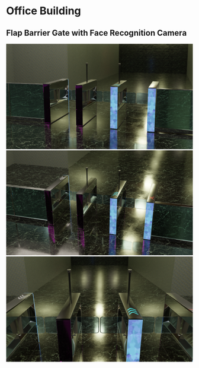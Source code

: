 # Office Building

## Flap Barrier Gate with Face Recognition Camera

<img src="./Camera1.png" width=800>

<img src="./Camera2.png" width=800>

<img src="./Camera3.png" width=800>
